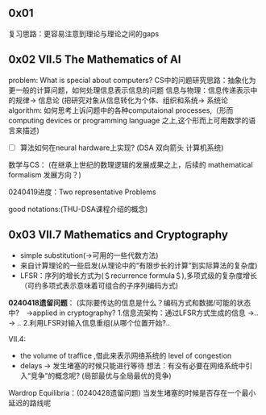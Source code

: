 ## 0x01 


复习思路：更容易注意到理论与理论之间的gaps


## 0x02 VII.5 The Mathematics of Al 

problem: What is special about computers?
CS中的问题研究思路：抽象化为更一般的计算问题，如何处理信息表示信息的问题
信息与物理：信息传递表示中的规律-> 信息论 (把研究对象从信息转化为个体、组织和系统-> 系统论
algorithm: 如何思考上诉问题中的各种computaional processes,（形而computing devices or programming language 之上,这个形而上可用数学的语言来描述)
- [ ] 算法如何在neural hardware上实现? (DSA 双向箭头 计算机系统) 


数学与CS：
(在继承上世纪的数理逻辑的发展成果之上，后续的 mathematical formalism 发展方向？)

0240419进度：Two representative Problems


good notations:(THU-DSA课程介绍的概念)
 
## 0x03 VII.7 Mathematics and Cryptography
- simple substitution(->可用的一些代数方法)
- 来自计算理论的一些启发(从理论中的“有限步长的计算”到实际算法的复杂度)
- LFSR：序列的增长方式为(＄recurrence formula＄),多项式级的复杂度增长（可约多项式表示意味着可组合的子序列编码方式)

**0240418遗留问题**：
(实际要传达的信息是什么？编码方式和数据/可能的状态中?　->applied in cryptography?
1.信息流架构：通过LFSR方式生成的信息 ->.. -> ..
2.利用LFSR对输入信息重组(从哪个位置开始?..


VII.4:
- the volume of traffice ,借此来表示网络系统的 level of congestion
- delays -> 发生堵塞的时候只能进行等待
想法：有没有必要在网络系统中引入“竞争”的概念呢? (局部最优与全局最优的竞争)

Wardrop Equilibria：(0240428遗留问题)
当发生堵塞的时候是否存在一个最小延迟的路线呢
